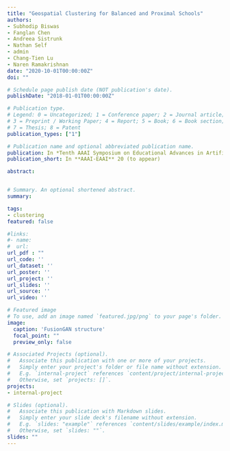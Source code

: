 ```yaml
---
title: "Geospatial Clustering for Balanced and Proximal Schools"
authors:
- Subhodip Biswas
- Fanglan Chen
- Andreea Sistrunk
- Nathan Self
- admin
- Chang-Tien Lu
- Naren Ramakrishnan
date: "2020-10-01T00:00:00Z"
doi: ""

# Schedule page publish date (NOT publication's date).
publishDate: "2018-01-01T00:00:00Z"

# Publication type.
# Legend: 0 = Uncategorized; 1 = Conference paper; 2 = Journal article;
# 3 = Preprint / Working Paper; 4 = Report; 5 = Book; 6 = Book section;
# 7 = Thesis; 8 = Patent
publication_types: ["1"]

# Publication name and optional abbreviated publication name.
publication: In *Tenth AAAI Symposium on Educational Advances in Artificial Intelligence (EAAI-20)*
publication_short: In **AAAI-EAAI** 20 (to appear)

abstract:


# Summary. An optional shortened abstract.
summary:

tags:
- clustering
featured: false

#links:
#- name:
#  url:  
url_pdf : ""
url_code: ''
url_dataset: ''
url_poster: ''
url_project: ''
url_slides: ''
url_source: ''
url_video: ''

# Featured image
# To use, add an image named `featured.jpg/png` to your page's folder.
image:
  caption: 'FusionGAN structure'
  focal_point: ""
  preview_only: false

# Associated Projects (optional).
#   Associate this publication with one or more of your projects.
#   Simply enter your project's folder or file name without extension.
#   E.g. `internal-project` references `content/project/internal-project/index.md`.
#   Otherwise, set `projects: []`.
projects:
- internal-project

# Slides (optional).
#   Associate this publication with Markdown slides.
#   Simply enter your slide deck's filename without extension.
#   E.g. `slides: "example"` references `content/slides/example/index.md`.
#   Otherwise, set `slides: ""`.
slides: ""
---
```

